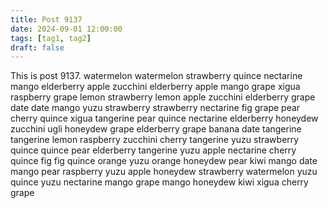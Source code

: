 ```yaml
---
title: Post 9137
date: 2024-09-01 12:00:00
tags: [tag1, tag2]
draft: false
---
```

This is post 9137.
watermelon
watermelon
strawberry
quince
nectarine
mango
elderberry
apple
zucchini
elderberry
apple
mango
grape
xigua
raspberry
grape
lemon
strawberry
lemon
apple
zucchini
elderberry
grape
date
date
mango
yuzu
strawberry
strawberry
nectarine
fig
grape
pear
cherry
quince
xigua
tangerine
pear
quince
nectarine
elderberry
honeydew
zucchini
ugli
honeydew
grape
elderberry
grape
banana
date
tangerine
tangerine
lemon
raspberry
zucchini
cherry
tangerine
yuzu
strawberry
quince
quince
pear
elderberry
tangerine
yuzu
apple
nectarine
cherry
quince
fig
fig
quince
orange
yuzu
orange
honeydew
pear
kiwi
mango
date
mango
pear
raspberry
yuzu
apple
honeydew
strawberry
watermelon
yuzu
quince
yuzu
nectarine
mango
grape
mango
honeydew
kiwi
xigua
cherry
grape
